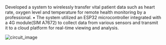 Developed a system to wirelessly transfer vital patient data such as heart rate, oxygen level and temperature for remote health monitoring by a professional.
▪
The system utilized an ESP32 microcontroller integrated with a 4G module(SIM A7672) to collect data from various sensors and transmit it to a cloud platform for real-time viewing and analysis.

![circuit_image](https://github.com/user-attachments/assets/3794f3a3-023a-47ab-937c-6672b7083601)
